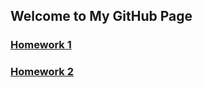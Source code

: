 ## Welcome to My GitHub Page


### [Homework 1](https://bu-ie-360.github.io/spring22-selinnangin/IE360_HW1.html)

### [Homework 2](https://github.com/BU-IE-360/spring22-selinnangin/blob/gh-pages/HW-2/IE360-HW2.html)



